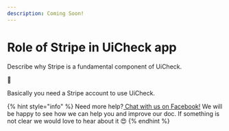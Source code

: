 ```yaml
---
description: Coming Soon!
---
```


# Role of Stripe in UiCheck app

Describe why Stripe is a fundamental component of UiCheck.

🦄

Basically you need a Stripe account to use UiCheck. 



{% hint style="info" %}
Need more help?[ Chat with us on Facebook!](https://m.me/UiCheck) We will be happy to see how we can help you and improve our doc. If something is not clear we would love to hear about it 😍
{% endhint %}


